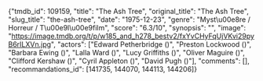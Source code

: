 {"tmdb_id": 109159, "title": "The Ash Tree", "original_title": "The Ash Tree", "slug_title": "the-ash-tree", "date": "1975-12-23", "genre": "Myst\u00e8re / Horreur / T\u00e9l\u00e9film", "score": "6.3/10", "synopsis": "", "image": "https://image.tmdb.org/t/p/w185_and_h278_bestv2/fxYvCHyFqUjVKvi29pyB6rILXVn.jpg", "actors": ["Edward Petherbridge ()", "Preston Lockwood ()", "Barbara Ewing ()", "Lalla Ward ()", "Lucy Griffiths ()", "Oliver Maguire ()", "Clifford Kershaw ()", "Cyril Appleton ()", "David Pugh ()"], "comments": [], "recommandations_id": [141735, 144070, 144113, 144206]}